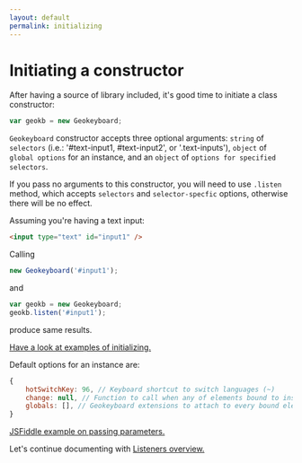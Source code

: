 ```yaml
---
layout: default
permalink: initializing
---
```


# Initiating a constructor

After having a source of library included, it's good time to initiate a class constructor:

```js
var geokb = new Geokeyboard;
```

`Geokeyboard` constructor accepts three optional arguments: `string` of `selectors` (i.e.: '#text-input1, #text-input2',
or '.text-inputs'), `object` of `global options` for an instance, and an `object` of `options for specified selectors`.

If you pass no arguments to this constructor, you will need to use `.listen` method, which accepts `selectors` and
`selector-specfic` options, otherwise there will be no effect.

Assuming you're having a text input:

```html
<input type="text" id="input1" />
```

Calling

```js
new Geokeyboard('#input1');
```

and

```js
var geokb = new Geokeyboard;
geokb.listen('#input1');
```

produce same results.

<a href="https://jsfiddle.net/dachinat/cxtpfeb9/" target="_blank">Have a look at examples of initializing.</a>

Default options for an instance are:

```js
{
    hotSwitchKey: 96, // Keyboard shortcut to switch languages (~)
    change: null, // Function to call when any of elements bound to instance change
    globals: [], // Geokeyboard extensions to attach to every bound element (i.e.: checkbox)
}
```

<a href="https://jsfiddle.net/dachinat/uz98v7y9/" target="_blank">JSFiddle example on passing parameters.</a>

Let's continue documenting with <a href="{{site.baseurl}}/listeners.html">Listeners overview.</a>